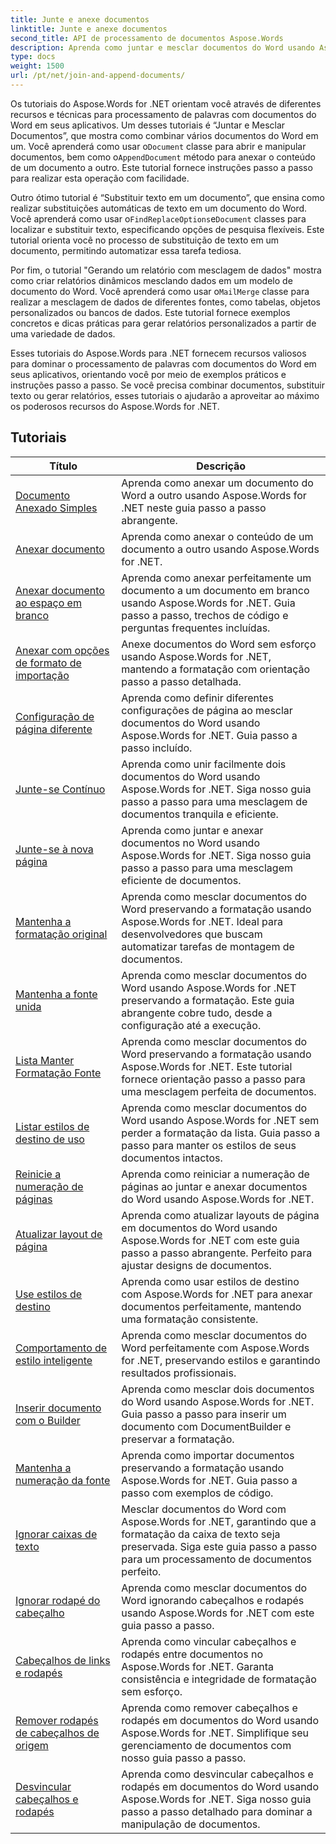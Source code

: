 ```yaml
---
title: Junte e anexe documentos
linktitle: Junte e anexe documentos
second_title: API de processamento de documentos Aspose.Words
description: Aprenda como juntar e mesclar documentos do Word usando Aspose.Words for .NET. Os tutoriais orientam você nas etapas para combinar vários arquivos do Word em um único documento.
type: docs
weight: 1500
url: /pt/net/join-and-append-documents/
---
```

 Os tutoriais do Aspose.Words for .NET orientam você através de diferentes recursos e técnicas para processamento de palavras com documentos do Word em seus aplicativos. Um desses tutoriais é “Juntar e Mesclar Documentos”, que mostra como combinar vários documentos do Word em um. Você aprenderá como usar o`Document` classe para abrir e manipular documentos, bem como o`AppendDocument` método para anexar o conteúdo de um documento a outro. Este tutorial fornece instruções passo a passo para realizar esta operação com facilidade.

 Outro ótimo tutorial é “Substituir texto em um documento”, que ensina como realizar substituições automáticas de texto em um documento do Word. Você aprenderá como usar o`FindReplaceOptions`e`Document` classes para localizar e substituir texto, especificando opções de pesquisa flexíveis. Este tutorial orienta você no processo de substituição de texto em um documento, permitindo automatizar essa tarefa tediosa.

 Por fim, o tutorial "Gerando um relatório com mesclagem de dados" mostra como criar relatórios dinâmicos mesclando dados em um modelo de documento do Word. Você aprenderá como usar o`MailMerge` classe para realizar a mesclagem de dados de diferentes fontes, como tabelas, objetos personalizados ou bancos de dados. Este tutorial fornece exemplos concretos e dicas práticas para gerar relatórios personalizados a partir de uma variedade de dados.

Esses tutoriais do Aspose.Words para .NET fornecem recursos valiosos para dominar o processamento de palavras com documentos do Word em seus aplicativos, orientando você por meio de exemplos práticos e instruções passo a passo. Se você precisa combinar documentos, substituir texto ou gerar relatórios, esses tutoriais o ajudarão a aproveitar ao máximo os poderosos recursos do Aspose.Words for .NET.

 ## Tutoriais
| Título | Descrição |
| --- | --- |
| [Documento Anexado Simples](./simple-append-document/) | Aprenda como anexar um documento do Word a outro usando Aspose.Words for .NET neste guia passo a passo abrangente. |
| [Anexar documento](./append-document/) | Aprenda como anexar o conteúdo de um documento a outro usando Aspose.Words for .NET. |
| [Anexar documento ao espaço em branco](./append-document-to-blank/) | Aprenda como anexar perfeitamente um documento a um documento em branco usando Aspose.Words for .NET. Guia passo a passo, trechos de código e perguntas frequentes incluídas. |
| [Anexar com opções de formato de importação](./append-with-import-format-options/) | Anexe documentos do Word sem esforço usando Aspose.Words for .NET, mantendo a formatação com orientação passo a passo detalhada. |
| [Configuração de página diferente](./different-page-setup/) | Aprenda como definir diferentes configurações de página ao mesclar documentos do Word usando Aspose.Words for .NET. Guia passo a passo incluído. |
| [Junte-se Contínuo](./join-continuous/) | Aprenda como unir facilmente dois documentos do Word usando Aspose.Words for .NET. Siga nosso guia passo a passo para uma mesclagem de documentos tranquila e eficiente. |
| [Junte-se à nova página](./join-new-page/) | Aprenda como juntar e anexar documentos no Word usando Aspose.Words for .NET. Siga nosso guia passo a passo para uma mesclagem eficiente de documentos. |
| [Mantenha a formatação original](./keep-source-formatting/) | Aprenda como mesclar documentos do Word preservando a formatação usando Aspose.Words for .NET. Ideal para desenvolvedores que buscam automatizar tarefas de montagem de documentos. |
| [Mantenha a fonte unida](./keep-source-together/) | Aprenda como mesclar documentos do Word usando Aspose.Words for .NET preservando a formatação. Este guia abrangente cobre tudo, desde a configuração até a execução. |
| [Lista Manter Formatação Fonte](./list-keep-source-formatting/) | Aprenda como mesclar documentos do Word preservando a formatação usando Aspose.Words for .NET. Este tutorial fornece orientação passo a passo para uma mesclagem perfeita de documentos. |
| [Listar estilos de destino de uso](./list-use-destination-styles/) | Aprenda como mesclar documentos do Word usando Aspose.Words for .NET sem perder a formatação da lista. Guia passo a passo para manter os estilos de seus documentos intactos. |
| [Reinicie a numeração de páginas](./restart-page-numbering/) | Aprenda como reiniciar a numeração de páginas ao juntar e anexar documentos do Word usando Aspose.Words for .NET. |
| [Atualizar layout de página](./update-page-layout/) | Aprenda como atualizar layouts de página em documentos do Word usando Aspose.Words for .NET com este guia passo a passo abrangente. Perfeito para ajustar designs de documentos. |
| [Use estilos de destino](./use-destination-styles/) | Aprenda como usar estilos de destino com Aspose.Words for .NET para anexar documentos perfeitamente, mantendo uma formatação consistente. |
| [Comportamento de estilo inteligente](./smart-style-behavior/) | Aprenda como mesclar documentos do Word perfeitamente com Aspose.Words for .NET, preservando estilos e garantindo resultados profissionais. |
| [Inserir documento com o Builder](./insert-document-with-builder/) | Aprenda como mesclar dois documentos do Word usando Aspose.Words for .NET. Guia passo a passo para inserir um documento com DocumentBuilder e preservar a formatação. |
| [Mantenha a numeração da fonte](./keep-source-numbering/) | Aprenda como importar documentos preservando a formatação usando Aspose.Words for .NET. Guia passo a passo com exemplos de código. |
| [Ignorar caixas de texto](./ignore-text-boxes/) | Mesclar documentos do Word com Aspose.Words for .NET, garantindo que a formatação da caixa de texto seja preservada. Siga este guia passo a passo para um processamento de documentos perfeito. |
| [Ignorar rodapé do cabeçalho](./ignore-header-footer/) | Aprenda como mesclar documentos do Word ignorando cabeçalhos e rodapés usando Aspose.Words for .NET com este guia passo a passo. |
| [Cabeçalhos de links e rodapés](./link-headers-footers/) | Aprenda como vincular cabeçalhos e rodapés entre documentos no Aspose.Words for .NET. Garanta consistência e integridade de formatação sem esforço. |
| [Remover rodapés de cabeçalhos de origem](./remove-source-headers-footers/) | Aprenda como remover cabeçalhos e rodapés em documentos do Word usando Aspose.Words for .NET. Simplifique seu gerenciamento de documentos com nosso guia passo a passo. |
| [Desvincular cabeçalhos e rodapés](./unlink-headers-footers/) | Aprenda como desvincular cabeçalhos e rodapés em documentos do Word usando Aspose.Words for .NET. Siga nosso guia passo a passo detalhado para dominar a manipulação de documentos. |